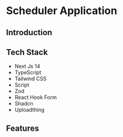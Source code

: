 # Scheduler Application

## Introduction

## Tech Stack

- Next Js 14
- TypeScript
- Tailwind CSS
- Script
- Zod
- React Hook Form
- Shadcn
- Uploadthing

## Features
